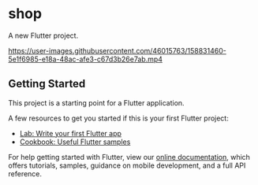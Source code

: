 # shop

A new Flutter project.

https://user-images.githubusercontent.com/46015763/158831460-5e1f6985-e18a-48ac-afe3-c67d3b26e7ab.mp4


## Getting Started

This project is a starting point for a Flutter application.

A few resources to get you started if this is your first Flutter project:

- [Lab: Write your first Flutter app](https://flutter.dev/docs/get-started/codelab)
- [Cookbook: Useful Flutter samples](https://flutter.dev/docs/cookbook)

For help getting started with Flutter, view our
[online documentation](https://flutter.dev/docs), which offers tutorials,
samples, guidance on mobile development, and a full API reference.

